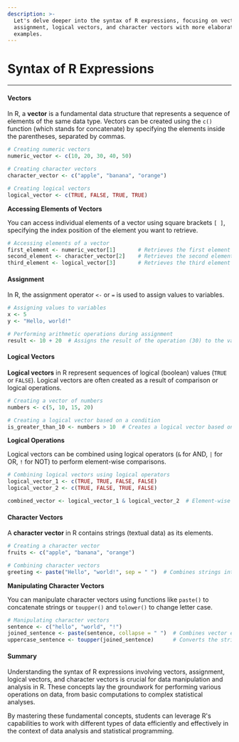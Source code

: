 ```yaml
---
description: >-
  Let's delve deeper into the syntax of R expressions, focusing on vectors,
  assignment, logical vectors, and character vectors with more elaboration and
  examples.
---
```


# Syntax of R Expressions



***

#### Vectors

In R, a **vector** is a fundamental data structure that represents a sequence of elements of the same data type. Vectors can be created using the `c()` function (which stands for concatenate) by specifying the elements inside the parentheses, separated by commas.

```R
# Creating numeric vectors
numeric_vector <- c(10, 20, 30, 40, 50)

# Creating character vectors
character_vector <- c("apple", "banana", "orange")

# Creating logical vectors
logical_vector <- c(TRUE, FALSE, TRUE, TRUE)
```

**Accessing Elements of Vectors**

You can access individual elements of a vector using square brackets `[ ]`, specifying the index position of the element you want to retrieve.

```R
# Accessing elements of a vector
first_element <- numeric_vector[1]       # Retrieves the first element (10)
second_element <- character_vector[2]    # Retrieves the second element ("banana")
third_element <- logical_vector[3]       # Retrieves the third element (TRUE)
```

#### Assignment

In R, the assignment operator `<-` or `=` is used to assign values to variables.

```R
# Assigning values to variables
x <- 5
y <- "Hello, world!"

# Performing arithmetic operations during assignment
result <- 10 + 20  # Assigns the result of the operation (30) to the variable result
```

#### Logical Vectors

**Logical vectors** in R represent sequences of logical (boolean) values (`TRUE` or `FALSE`). Logical vectors are often created as a result of comparison or logical operations.

```R
# Creating a vector of numbers
numbers <- c(5, 10, 15, 20)

# Creating a logical vector based on a condition
is_greater_than_10 <- numbers > 10  # Creates a logical vector based on the condition
```

**Logical Operations**

Logical vectors can be combined using logical operators (`&` for AND, `|` for OR, `!` for NOT) to perform element-wise comparisons.

```R
# Combining logical vectors using logical operators
logical_vector_1 <- c(TRUE, TRUE, FALSE, FALSE)
logical_vector_2 <- c(TRUE, FALSE, TRUE, FALSE)

combined_vector <- logical_vector_1 & logical_vector_2  # Element-wise AND operation
```

#### Character Vectors

A **character vector** in R contains strings (textual data) as its elements.

```R
# Creating a character vector
fruits <- c("apple", "banana", "orange")

# Combining character vectors
greeting <- paste("Hello", "world!", sep = " ")  # Combines strings into a single character vector
```

**Manipulating Character Vectors**

You can manipulate character vectors using functions like `paste()` to concatenate strings or `toupper()` and `tolower()` to change letter case.

```R
# Manipulating character vectors
sentence <- c("hello", "world", "!")
joined_sentence <- paste(sentence, collapse = " ")  # Combines vector elements into a single string
uppercase_sentence <- toupper(joined_sentence)      # Converts the string to uppercase
```

#### Summary

Understanding the syntax of R expressions involving vectors, assignment, logical vectors, and character vectors is crucial for data manipulation and analysis in R. These concepts lay the groundwork for performing various operations on data, from basic computations to complex statistical analyses.

By mastering these fundamental concepts, students can leverage R's capabilities to work with different types of data efficiently and effectively in the context of data analysis and statistical programming.

